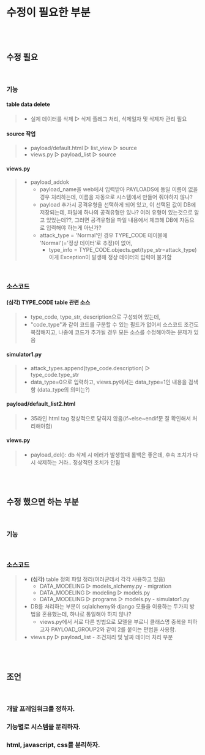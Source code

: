 # 수정이 필요한 부분
</br></br>

## 수정 필요
</br>

### 기능
#### table data delete
> * 실제 데이터를 삭제 ▷ 삭제 플레그 처리, 삭제일자 및 삭제자 관리 필요
#### source 작업
> * payload/default.html ▷ list_view ▷ source
> * views.py ▷ payload_list ▷ source 
#### views.py
> * payload_addok
>   + payload_name을 web에서 입력받아 PAYLOADS에 동일 이름이 없을 경우 처리하는데, 이름을 자동으로 시스템에서 만들어 줘야하지 않나?
>   + payload 추가시 공격유형을 선택하게 되어 있고, 이 선택된 값이 DB에 저장되는데, 파일에 하나의 공격유형만 있나? 여러 유형이 있는것으로 알고 있었는데??, 그러면 공격유형을 파일 내용에서 체크해 DB에 자동으로 입력해야 하는게 아닌가?
>   + attack_type = 'Normal'인 경우 TYPE_CODE 테이블에 'Normal'(='정상 데이터'로 추정)이 없어,
>     + type_info = TYPE_CODE.objects.get(type_str=attack_type) 이게 Exception이 발생해 정상 데이터의 입력이 불가함

</br>

### 소스코드
#### (심각) TYPE_CODE table 관련 소스
> * type_code, type_str, description으로 구성되어 있는데,
> * "code_type"과 같이 코드를 구분할 수 있는 필드가 없어서 소스코드 조건도 복잡해지고, 나중에 코드가 추가될 경우 모든 소스를 수정해야하는 문제가 있음
#### simulator1.py
> * attack_types.append(type_code.description) ▷ type_code.type_str
> * data_type=0으로 입력하고, views.py에서는 data_type=1인 내용을 검색함 (data_type의 의미는?)
#### payload/default_list2.html
> * 35라인 html tag 정상적으로 닫히지 않음(if~else~endif문 잘 확인해서 처리해야함)
#### views.py
> * payload_del(): db 삭제 시 에러가 발생할때 롤백은 좋은데, 후속 조치가 다시 삭제하는 거라.. 정상적인 조치가 안됨


</br></br>


## 수정 했으면 하는 부분
</br>

### 기능

</br>

### 소스코드
> * **(심각)** table 정의 파일 정리(여러군데서 각각 사용하고 있음)
>   + DATA_MODELING ▷ models_alchemy.py - migration
>   + DATA_MODELING ▷ modeling ▷ models.py
>   + DATA_MODELING ▷ programs ▷ models.py - simulator1.py
> * DB를 처리하는 부분이 sqlalchemy와 django 모듈을 이용하는 두가지 방법을 혼용했는데, 하나로 통일해야 하지 않나?
>   + views.py에서 서로 다른 방법으로 모델을 부르니 클래스명 중복을 피하고자 PAYLOAD_GROUP2와 같이 2를 붙이는 편법을 사용함.
> * views.py ▷ payload_list - 조건처리 및 날짜 데이터 처리 부분

</br></br>

## 조언
</br>

### 개발 프레임워크를 정하자.
### 기능별로 시스템을 분리하자.
### html, javascript, css를 분리하자.

